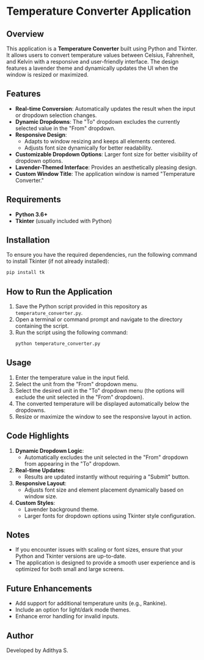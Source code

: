 # Temperature Converter Application

## Overview
This application is a **Temperature Converter** built using Python and Tkinter. It allows users to convert temperature values between Celsius, Fahrenheit, and Kelvin with a responsive and user-friendly interface. The design features a lavender theme and dynamically updates the UI when the window is resized or maximized.

## Features
- **Real-time Conversion**: Automatically updates the result when the input or dropdown selection changes.
- **Dynamic Dropdowns**: The "To" dropdown excludes the currently selected value in the "From" dropdown.
- **Responsive Design**:
  - Adapts to window resizing and keeps all elements centered.
  - Adjusts font size dynamically for better readability.
- **Customizable Dropdown Options**: Larger font size for better visibility of dropdown options.
- **Lavender-Themed Interface**: Provides an aesthetically pleasing design.
- **Custom Window Title**: The application window is named "Temperature Converter."

## Requirements
- **Python 3.6+**
- **Tkinter** (usually included with Python)

## Installation
To ensure you have the required dependencies, run the following command to install Tkinter (if not already installed):
```bash
pip install tk
```

## How to Run the Application
1. Save the Python script provided in this repository as `temperature_converter.py`.
2. Open a terminal or command prompt and navigate to the directory containing the script.
3. Run the script using the following command:
   ```bash
   python temperature_converter.py
   ```

## Usage
1. Enter the temperature value in the input field.
2. Select the unit from the "From" dropdown menu.
3. Select the desired unit in the "To" dropdown menu (the options will exclude the unit selected in the "From" dropdown).
4. The converted temperature will be displayed automatically below the dropdowns.
5. Resize or maximize the window to see the responsive layout in action.

## Code Highlights
1. **Dynamic Dropdown Logic**:
   - Automatically excludes the unit selected in the "From" dropdown from appearing in the "To" dropdown.
2. **Real-time Updates**:
   - Results are updated instantly without requiring a "Submit" button.
3. **Responsive Layout**:
   - Adjusts font size and element placement dynamically based on window size.
4. **Custom Styles**:
   - Lavender background theme.
   - Larger fonts for dropdown options using Tkinter style configuration.

## Notes
- If you encounter issues with scaling or font sizes, ensure that your Python and Tkinter versions are up-to-date.
- The application is designed to provide a smooth user experience and is optimized for both small and large screens.

## Future Enhancements
- Add support for additional temperature units (e.g., Rankine).
- Include an option for light/dark mode themes.
- Enhance error handling for invalid inputs.

## Author
Developed by Adithya S. 

